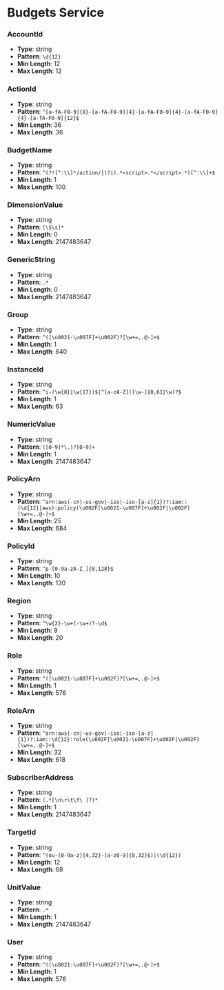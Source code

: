# Budgets Service

### AccountId
- **Type**: string
- **Pattern**: `\d{12}`
- **Min Length**: 12
- **Max Length**: 12

### ActionId
- **Type**: string
- **Pattern**: `^[a-fA-F0-9]{8}-[a-fA-F0-9]{4}-[a-fA-F0-9]{4}-[a-fA-F0-9]{4}-[a-fA-F0-9]{12}$`
- **Min Length**: 36
- **Max Length**: 36

### BudgetName
- **Type**: string
- **Pattern**: `^(?![^:\\]*/action/|(?i).*<script>.*</script>.*)[^:\\]+$`
- **Min Length**: 1
- **Max Length**: 100

### DimensionValue
- **Type**: string
- **Pattern**: `[\S\s]*`
- **Min Length**: 0
- **Max Length**: 2147483647

### GenericString
- **Type**: string
- **Pattern**: `.*`
- **Min Length**: 0
- **Max Length**: 2147483647

### Group
- **Type**: string
- **Pattern**: `^([\u0021-\u007F]+\u002F)?[\w+=,.@-]+$`
- **Min Length**: 1
- **Max Length**: 640

### InstanceId
- **Type**: string
- **Pattern**: `^i-(\w{8}|\w{17})$|^[a-zA-Z]([\w-]{0,61}\w)?$`
- **Min Length**: 1
- **Max Length**: 63

### NumericValue
- **Type**: string
- **Pattern**: `([0-9]*\.)?[0-9]+`
- **Min Length**: 1
- **Max Length**: 2147483647

### PolicyArn
- **Type**: string
- **Pattern**: `^arn:aws(-cn|-us-gov|-iso|-iso-[a-z]{1})?:iam::(\d{12}|aws):policy(\u002F[\u0021-\u007F]+\u002F|\u002F)[\w+=,.@-]+$`
- **Min Length**: 25
- **Max Length**: 684

### PolicyId
- **Type**: string
- **Pattern**: `^p-[0-9a-zA-Z_]{8,128}$`
- **Min Length**: 10
- **Max Length**: 130

### Region
- **Type**: string
- **Pattern**: `^\w{2}-\w+(-\w+)?-\d$`
- **Min Length**: 9
- **Max Length**: 20

### Role
- **Type**: string
- **Pattern**: `^([\u0021-\u007F]+\u002F)?[\w+=,.@-]+$`
- **Min Length**: 1
- **Max Length**: 576

### RoleArn
- **Type**: string
- **Pattern**: `^arn:aws(-cn|-us-gov|-iso|-iso-[a-z]{1})?:iam::\d{12}:role(\u002F[\u0021-\u007F]+\u002F|\u002F)[\w+=,.@-]+$`
- **Min Length**: 32
- **Max Length**: 618

### SubscriberAddress
- **Type**: string
- **Pattern**: `(.*[\n\r\t\f\ ]?)*`
- **Min Length**: 1
- **Max Length**: 2147483647

### TargetId
- **Type**: string
- **Pattern**: `^(ou-[0-9a-z]{4,32}-[a-z0-9]{8,32}$)|(\d{12})`
- **Min Length**: 12
- **Max Length**: 68

### UnitValue
- **Type**: string
- **Pattern**: `.*`
- **Min Length**: 1
- **Max Length**: 2147483647

### User
- **Type**: string
- **Pattern**: `^([\u0021-\u007F]+\u002F)?[\w+=,.@-]+$`
- **Min Length**: 1
- **Max Length**: 576

